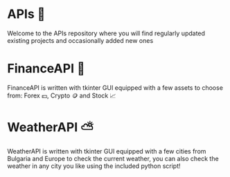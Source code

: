 # APIs 🚀
Welcome to the APIs repository where you will find regularly updated existing projects and occasionally added new ones
# FinanceAPI :money_with_wings:
FinanceAPI is written with tkinter GUI equipped with a few assets to choose from: 
Forex 💵, Crypto 🪙 and Stock 📈
# WeatherAPI 	⛅
WeatherAPI is written with tkinter GUI equipped with a few cities from Bulgaria and Europe to check the current weather, 
you can also check the weather in any city you like using the included python script!

